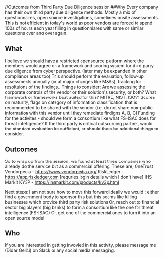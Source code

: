//Outcomes from Third Party Due Diligence session
##Why
Every company has their own third party due diligence methods. Mostly a mix of questionnaires, open source investigations, sometimes onsite assessments. This is not efficient in today's world as poor vendors are forced to spend 100s of hours each year filling in questionniares with same or similar questions over and over again.
## What
I believe we should have a restricted opensource platform where the members would agree on a framework and scoring system for third party due diigence from cyber perspective. (later may be expanded in other compliance areas too)
This should perform the evaluation, follow-up assessments annually (or at major changes like M&As), tracking for resoltuions of the findings..
Things to consider:
Are we assessing the corporate controls of the vendor or their solution's security, or both?
What framework or frameworks best suited for this? MITRE, NIST, ISO??
Scores on maturity, flags on category of information classification that is recommended to be shared with the vendor (i.e. do not share non-public information with this vendor until they remediate findigns A, B, C)
Funding for the activites - should we form a consortium like what FS-ISAC does for threat intelligence?
If the third party is critical outsourcing partner, would the standard evaluation be sufficient, or should there be additional things to consider.
## Outcomes
So to wrap up from the session; we found at least three companies who already do the service but as a commercial offering. 
These are; 
OneTrust Vendorpedia - https://www.vendorpedia.org/
RiskLedger - https://app.riskledger.com   [requries login details which I don't have]
IHS Markit KY3P - https://ihsmarkit.com/products/ky3p.html

Next steps: I am not sure how to move this forward
Ideally we would ;
either find a government body to sponsor this but this seems like killing businesses which provide third party risk solutions 
Or, reach out to financial sector big players (big banks) to form a consortium like the one for threat intelligence (FS-ISAC)
Or, get one of the commercial ones to turn it into an open source model

## Who
If you are interested in getting invovled in this activity, please message me (Didar Gelici) on Slack or any social media messaging.   
